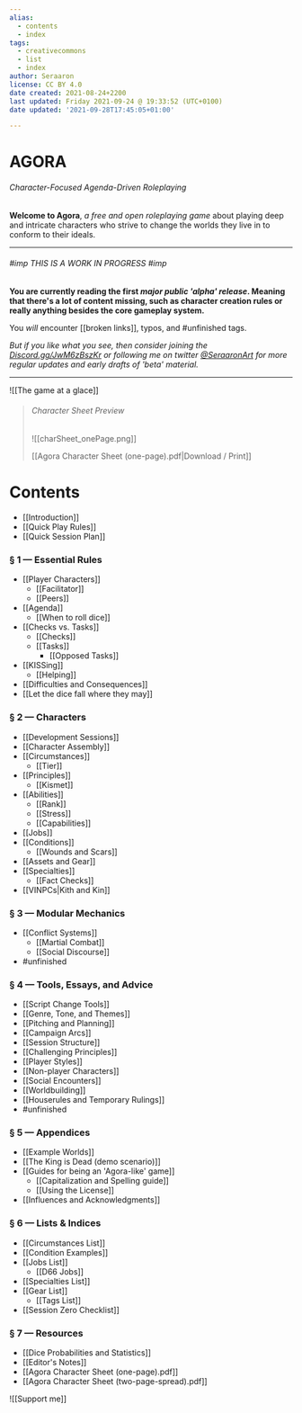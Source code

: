 ```yaml
---
alias:
  - contents
  - index
tags:
  - creativecommons
  - list
  - index
author: Seraaron
license: CC BY 4.0
date created: 2021-08-24+2200
last updated: Friday 2021-09-24 @ 19:33:52 (UTC+0100)
date updated: '2021-09-28T17:45:05+01:00'

---
```


# AGORA

###### Character-Focused Agenda-Driven Roleplaying

**Welcome to Agora**, _a free and open roleplaying game_ about playing deep and intricate characters who strive to change the worlds they live in to conform to their ideals.

---

###### #imp THIS IS A WORK IN PROGRESS #imp

**You are currently reading the first _major public 'alpha' release_. Meaning that there's a lot of content missing, such as character creation rules or really anything besides the core gameplay system.**

You _will_ encounter [[broken links]], typos, and #unfinished tags.

_But if you like what you see, then consider joining the [Discord.gg/JwM6zBszKr](https://discord.gg/JwM6zBszKr) or following me on twitter [@SeraaronArt](https://twitter.com/SeraaronArt) for more regular updates and early drafts of 'beta' material._

---

![[The game at a glace]]

> ###### Character Sheet Preview
>
> ![[charSheet_onePage.png]]
>
> [[Agora Character Sheet (one-page).pdf|Download / Print]]

# Contents

- [[Introduction]]
- [[Quick Play Rules]]
- [[Quick Session Plan]]

### § 1 — Essential Rules

- [[Player Characters]]
  - [[Facilitator]]
  - [[Peers]]
- [[Agenda]]
	- [[When to roll dice]]
- [[Checks vs. Tasks]]
  - [[Checks]]
  - [[Tasks]]
    - [[Opposed Tasks]]
- [[KISSing]]
	- [[Helping]]
- [[Difficulties and Consequences]]
- [[Let the dice fall where they may]]

### § 2 — Characters
- [[Development Sessions]]
- [[Character Assembly]]
- [[Circumstances]]
	- [[Tier]]
- [[Principles]]
  - [[Kismet]]
- [[Abilities]]
  - [[Rank]]
  - [[Stress]]
  - [[Capabilities]]
- [[Jobs]]
- [[Conditions]]
  - [[Wounds and Scars]]
- [[Assets and Gear]]
- [[Specialties]]
	- [[Fact Checks]]
- [[VINPCs|Kith and Kin]]

### § 3 — Modular Mechanics

- [[Conflict Systems]]
	- [[Martial Combat]]
	- [[Social Discourse]]
- #unfinished 

### § 4 — Tools, Essays, and Advice

- [[Script Change Tools]]
- [[Genre, Tone, and Themes]]
- [[Pitching and Planning]]
- [[Campaign Arcs]]
- [[Session Structure]]
- [[Challenging Principles]]
- [[Player Styles]]
- [[Non-player Characters]]
- [[Social Encounters]]
- [[Worldbuilding]]
- [[Houserules and Temporary Rulings]]
- #unfinished


### § 5 — Appendices

- [[Example Worlds]]
- [[The King is Dead (demo scenario)]]
- [[Guides for being an 'Agora-like' game]]
  - [[Capitalization and Spelling guide]]
  - [[Using the License]]
- [[Influences and Acknowledgments]]

### § 6 — Lists & Indices

- [[Circumstances List]]
- [[Condition Examples]]
- [[Jobs List]]
	- [[D66 Jobs]]
- [[Specialties List]]
- [[Gear List]]
  - [[Tags List]]
- [[Session Zero Checklist]]

### § 7 — Resources

- [[Dice Probabilities and Statistics]]
- [[Editor's Notes]]
- [[Agora Character Sheet (one-page).pdf]]
- [[Agora Character Sheet (two-page-spread).pdf]]

![[Support me]]
